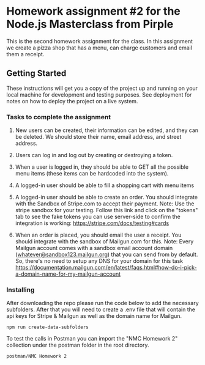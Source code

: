 # Homework assignment #2 for the Node.js Masterclass from Pirple

This is the second homework assignment for the class. In this assignment we create a pizza shop that has a menu, can charge customers and email them a receipt. 

## Getting Started

These instructions will get you a copy of the project up and running on your local machine for development and testing purposes. See deployment for notes on how to deploy the project on a live system.

### Tasks to complete the assignment	

1. New users can be created, their information can be edited, and they can be deleted. We should store their name, email address, and street address.

2. Users can log in and log out by creating or destroying a token.

3. When a user is logged in, they should be able to GET all the possible menu items (these items can be hardcoded into the system). 

4. A logged-in user should be able to fill a shopping cart with menu items

5. A logged-in user should be able to create an order. You should integrate with the Sandbox of Stripe.com to accept their payment. Note: Use the stripe sandbox for your testing. Follow this link and click on the "tokens" tab to see the fake tokens you can use server-side to confirm the integration is working: https://stripe.com/docs/testing#cards

6. When an order is placed, you should email the user a receipt. You should integrate with the sandbox of Mailgun.com for this. Note: Every Mailgun account comes with a sandbox email account domain (whatever@sandbox123.mailgun.org) that you can send from by default. So, there's no need to setup any DNS for your domain for this task https://documentation.mailgun.com/en/latest/faqs.html#how-do-i-pick-a-domain-name-for-my-mailgun-account

### Installing
After downloading the repo please run the code below to add the necessary subfolders. After that you will need to create a .env file that will contain the api keys for Stripe & Mailgun as well as the domain name for Mailgun. 

```
npm run create-data-subfolders
```

To test the calls in Postman you can import the "NMC Homework 2" collection under the postman folder in the root directory.

```
postman/NMC Homework 2
```
